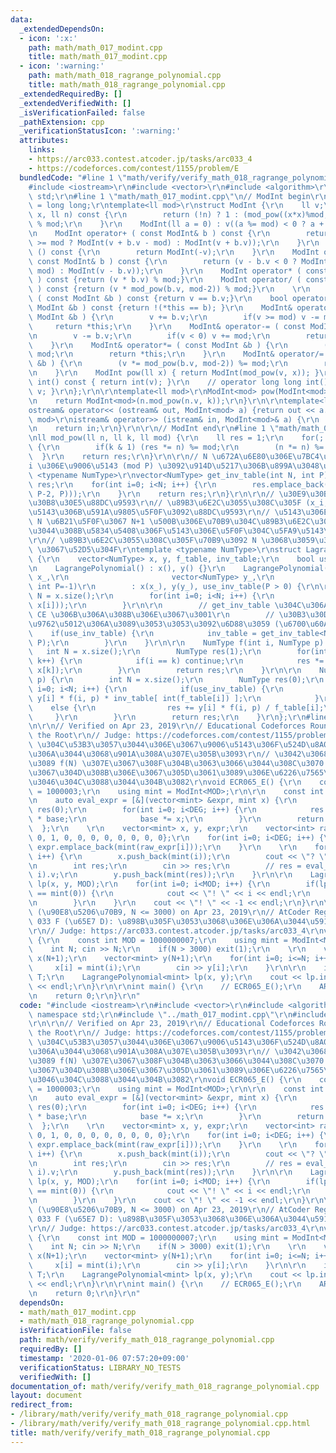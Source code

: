 ```yaml
---
data:
  _extendedDependsOn:
  - icon: ':x:'
    path: math/math_017_modint.cpp
    title: math/math_017_modint.cpp
  - icon: ':warning:'
    path: math/math_018_ragrange_polynomial.cpp
    title: math/math_018_ragrange_polynomial.cpp
  _extendedRequiredBy: []
  _extendedVerifiedWith: []
  _isVerificationFailed: false
  _pathExtension: cpp
  _verificationStatusIcon: ':warning:'
  attributes:
    links:
    - https://arc033.contest.atcoder.jp/tasks/arc033_4
    - https://codeforces.com/contest/1155/problem/E
  bundledCode: "#line 1 \"math/verify/verify_math_018_ragrange_polynomial.cpp\"\n\
    #include <iostream>\r\n#include <vector>\r\n#include <algorithm>\r\nusing namespace\
    \ std;\r\n#line 1 \"math/math_017_modint.cpp\"\n// ModInt begin\r\n\r\nusing ll\
    \ = long long;\r\ntemplate<ll mod>\r\nstruct ModInt {\r\n    ll v;\r\n    ll mod_pow(ll\
    \ x, ll n) const {\r\n        return (!n) ? 1 : (mod_pow((x*x)%mod,n/2) * ((n&1)?x:1))\
    \ % mod;\r\n    }\r\n    ModInt(ll a = 0) : v((a %= mod) < 0 ? a + mod : a) {}\r\
    \n    ModInt operator+ ( const ModInt& b ) const {\r\n        return (v + b.v\
    \ >= mod ? ModInt(v + b.v - mod) : ModInt(v + b.v));\r\n    }\r\n    ModInt operator-\
    \ () const {\r\n        return ModInt(-v);\r\n    }\r\n    ModInt operator- (\
    \ const ModInt& b ) const {\r\n        return (v - b.v < 0 ? ModInt(v - b.v +\
    \ mod) : ModInt(v - b.v));\r\n    }\r\n    ModInt operator* ( const ModInt& b\
    \ ) const {return (v * b.v) % mod;}\r\n    ModInt operator/ ( const ModInt& b\
    \ ) const {return (v * mod_pow(b.v, mod-2)) % mod;}\r\n    \r\n    bool operator==\
    \ ( const ModInt &b ) const {return v == b.v;}\r\n    bool operator!= ( const\
    \ ModInt &b ) const {return !(*this == b); }\r\n    ModInt& operator+= ( const\
    \ ModInt &b ) {\r\n        v += b.v;\r\n        if(v >= mod) v -= mod;\r\n   \
    \     return *this;\r\n    }\r\n    ModInt& operator-= ( const ModInt &b ) {\r\
    \n        v -= b.v;\r\n        if(v < 0) v += mod;\r\n        return *this;\r\n\
    \    }\r\n    ModInt& operator*= ( const ModInt &b ) {\r\n        (v *= b.v) %=\
    \ mod;\r\n        return *this;\r\n    }\r\n    ModInt& operator/= ( const ModInt\
    \ &b ) {\r\n        (v *= mod_pow(b.v, mod-2)) %= mod;\r\n        return *this;\r\
    \n    }\r\n    ModInt pow(ll x) { return ModInt(mod_pow(v, x)); }\r\n    // operator\
    \ int() const { return int(v); }\r\n    // operator long long int() const { return\
    \ v; }\r\n};\r\n\r\ntemplate<ll mod>\r\nModInt<mod> pow(ModInt<mod> n, ll k) {\r\
    \n    return ModInt<mod>(n.mod_pow(n.v, k));\r\n}\r\n\r\ntemplate<ll mod>\r\n\
    ostream& operator<< (ostream& out, ModInt<mod> a) {return out << a.v;}\r\ntemplate<ll\
    \ mod>\r\nistream& operator>> (istream& in, ModInt<mod>& a) {\r\n    in >> a.v;\r\
    \n    return in;\r\n}\r\n\r\n// ModInt end\r\n#line 1 \"math/math_018_ragrange_polynomial.cpp\"\
    \nll mod_pow(ll n, ll k, ll mod) {\r\n    ll res = 1;\r\n    for(; k>0; k>>=1)\
    \ {\r\n        if(k & 1) (res *= n) %= mod;\r\n        (n *= n) %= mod;\r\n  \
    \  }\r\n    return res;\r\n}\r\n\r\n// N \u672A\u6E80\u306E\u7BC4\u56F2\u3067\u3001\
    i \u306E\u9006\u5143 (mod P) \u3092\u914D\u5217\u306B\u899A\u3048\u308B\r\ntemplate\
    \ <typename NumType>\r\nvector<NumType> get_inv_table(int N, int P) {\r\n    vector<NumType>\
    \ res;\r\n    for(int i=0; i<N; i++) {\r\n        res.emplace_back(NumType(mod_pow(i,\
    \ P-2, P)));\r\n    }\r\n    return res;\r\n}\r\n\r\n// \u30E9\u30B0\u30E9\u30F3\
    \u30B8\u30E5\u88DC\u9593\r\n// \u89B3\u6E2C\u3055\u308C\u305F (x_i, y_i) \u3092\
    \u5143\u306B\u591A\u9805\u5F0F\u3092\u88DC\u9593\r\n// \u5143\u306E\u5F0F\u304C\
    \ N \u6B21\u5F0F\u3067 N+1 \u500B\u306E\u70B9\u304C\u89B3\u6E2C\u3055\u308C\u3066\
    \u3044\u308B\u5834\u5408\u306F\u5143\u306E\u5F0F\u304C\u5FA9\u5143\u53EF\u80FD\
    \r\n// \u89B3\u6E2C\u3055\u308C\u305F\u70B9\u3092 N \u3068\u3059\u308B\u3068 O(N^2)\
    \ \u3067\u52D5\u304F\r\ntemplate <typename NumType>\r\nstruct LagrangePolynomial\
    \ {\r\n    vector<NumType> x, y, f_table, inv_table;\r\n    bool use_inv_table;\r\
    \n    LagrangePolynomial() : x(), y() {}\r\n    LagrangePolynomial(vector<NumType>\
    \ x_,\r\n                       vector<NumType> y_,\r\n                      \
    \ int P=-1)\r\n        : x(x_), y(y_), use_inv_table(P > 0) {\r\n\r\n        int\
    \ N = x.size();\r\n        for(int i=0; i<N; i++) {\r\n            f_table.emplace_back(f(i,\
    \ x[i]));\r\n        }\r\n\r\n        // get_inv_table \u304C\u306A\u3044\u3068\
    \ CE \u306B\u306A\u308B\u306E\u3067\u3001\r\n        // \u30B3\u30D4\u30DA\u304C\
    \u9762\u5012\u306A\u3089\u3053\u3053\u3092\u6D88\u3059 (\u6700\u60AA)\r\n    \
    \    if(use_inv_table) {\r\n            inv_table = get_inv_table<NumType>(P,\
    \ P);\r\n        }\r\n    }\r\n\r\n    NumType f(int i, NumType p) {\r\n     \
    \   int N = x.size();\r\n        NumType res(1);\r\n        for(int k=0; k<N;\
    \ k++) {\r\n            if(i == k) continue;\r\n            res *= NumType(p -\
    \ x[k]);\r\n        }\r\n        return res;\r\n    }\r\n\r\n    NumType interpolate(NumType\
    \ p) {\r\n        int N = x.size();\r\n        NumType res(0);\r\n        for(int\
    \ i=0; i<N; i++) {\r\n            if(use_inv_table) {\r\n                res +=\
    \ y[i] * f(i, p) * inv_table[ int(f_table[i]) ];\r\n            }\r\n        \
    \    else {\r\n                res += y[i] * f(i, p) / f_table[i];\r\n       \
    \     }\r\n        }\r\n        return res;\r\n    }\r\n};\r\n#line 7 \"math/verify/verify_math_018_ragrange_polynomial.cpp\"\
    \n\r\n// Verified on Apr 23, 2019\r\n// Educational Codeforces Round 63 E: Guess\
    \ the Root\r\n// Judge: https://codeforces.com/contest/1155/problem/E\r\n// TLE\
    \ \u304C\u53B3\u3057\u3044\u306E\u3067\u9006\u5143\u306F\u524D\u8A08\u7B97\u3057\
    \u306A\u3044\u3068\u901A\u308A\u307E\u305B\u3093\r\n// \u3042\u3068 f(0) \u304B\
    \u3089 f(N) \u307E\u3067\u308F\u304B\u3063\u3066\u3044\u308C\u3070 O(N) \u3067\
    \u3067\u304D\u308B\u306E\u3067\u305D\u3061\u3089\u306E\u6226\u7565\u306E\u307B\
    \u3046\u304C\u3088\u3044\u304B\u3082\r\nvoid ECR065_E() {\r\n    const int MOD\
    \ = 1000003;\r\n    using mint = ModInt<MOD>;\r\n\r\n    const int DEG = 11;\r\
    \n    auto eval_expr = [&](vector<mint> &expr, mint x) {\r\n        mint base(1),\
    \ res(0);\r\n        for(int i=0; i<DEG; i++) {\r\n            res += expr[i]\
    \ * base;\r\n            base *= x;\r\n        }\r\n        return res;\r\n  \
    \  };\r\n    \r\n    vector<mint> x, y, expr;\r\n    vector<int> raw_expr = {1,\
    \ 0, 1, 0, 0, 0, 0, 0, 0, 0, 0};\r\n    for(int i=0; i<DEG; i++) {\r\n       \
    \ expr.emplace_back(mint(raw_expr[i]));\r\n    }\r\n    \r\n    for(int i=1; i<=DEG;\
    \ i++) {\r\n        x.push_back(mint(i));\r\n        cout << \"? \" << i << endl;\r\
    \n        int res;\r\n        cin >> res;\r\n        // res = eval_expr(expr,\
    \ i).v;\r\n        y.push_back(mint(res));\r\n    }\r\n\r\n    LagrangePolynomial<mint>\
    \ lp(x, y, MOD);\r\n    for(int i=0; i<MOD; i++) {\r\n        if(lp.interpolate(i)\
    \ == mint(0)) {\r\n            cout << \"! \" << i << endl;\r\n            return;\r\
    \n        }\r\n    }\r\n    cout << \"! \" << -1 << endl;\r\n}\r\n\r\n// Verified\
    \ (\u90E8\u5206\u70B9, N <= 3000) on Apr 23, 2019\r\n// AtCoder Regular Contest\
    \ 033 F (\u65E7 D): \u898B\u305F\u3053\u3068\u306E\u306A\u3044\u591A\u9805\u5F0F\
    \r\n// Judge: https://arc033.contest.atcoder.jp/tasks/arc033_4\r\nvoid ARC033_F_PART()\
    \ {\r\n    const int MOD = 1000000007;\r\n    using mint = ModInt<MOD>;\r\n\r\n\
    \    int N; cin >> N;\r\n    if(N > 3000) exit(1);\r\n    \r\n    vector<mint>\
    \ x(N+1);\r\n    vector<mint> y(N+1);\r\n    for(int i=0; i<=N; i++) {\r\n   \
    \     x[i] = mint(i);\r\n        cin >> y[i];\r\n    }\r\n\r\n    int T; cin >>\
    \ T;\r\n    LagrangePolynomial<mint> lp(x, y);\r\n    cout << lp.interpolate(T)\
    \ << endl;\r\n}\r\n\r\nint main() {\r\n    // ECR065_E();\r\n    ARC033_F_PART();\r\
    \n    return 0;\r\n}\r\n"
  code: "#include <iostream>\r\n#include <vector>\r\n#include <algorithm>\r\nusing\
    \ namespace std;\r\n#include \"../math_017_modint.cpp\"\r\n#include \"../math_018_ragrange_polynomial.cpp\"\
    \r\n\r\n// Verified on Apr 23, 2019\r\n// Educational Codeforces Round 63 E: Guess\
    \ the Root\r\n// Judge: https://codeforces.com/contest/1155/problem/E\r\n// TLE\
    \ \u304C\u53B3\u3057\u3044\u306E\u3067\u9006\u5143\u306F\u524D\u8A08\u7B97\u3057\
    \u306A\u3044\u3068\u901A\u308A\u307E\u305B\u3093\r\n// \u3042\u3068 f(0) \u304B\
    \u3089 f(N) \u307E\u3067\u308F\u304B\u3063\u3066\u3044\u308C\u3070 O(N) \u3067\
    \u3067\u304D\u308B\u306E\u3067\u305D\u3061\u3089\u306E\u6226\u7565\u306E\u307B\
    \u3046\u304C\u3088\u3044\u304B\u3082\r\nvoid ECR065_E() {\r\n    const int MOD\
    \ = 1000003;\r\n    using mint = ModInt<MOD>;\r\n\r\n    const int DEG = 11;\r\
    \n    auto eval_expr = [&](vector<mint> &expr, mint x) {\r\n        mint base(1),\
    \ res(0);\r\n        for(int i=0; i<DEG; i++) {\r\n            res += expr[i]\
    \ * base;\r\n            base *= x;\r\n        }\r\n        return res;\r\n  \
    \  };\r\n    \r\n    vector<mint> x, y, expr;\r\n    vector<int> raw_expr = {1,\
    \ 0, 1, 0, 0, 0, 0, 0, 0, 0, 0};\r\n    for(int i=0; i<DEG; i++) {\r\n       \
    \ expr.emplace_back(mint(raw_expr[i]));\r\n    }\r\n    \r\n    for(int i=1; i<=DEG;\
    \ i++) {\r\n        x.push_back(mint(i));\r\n        cout << \"? \" << i << endl;\r\
    \n        int res;\r\n        cin >> res;\r\n        // res = eval_expr(expr,\
    \ i).v;\r\n        y.push_back(mint(res));\r\n    }\r\n\r\n    LagrangePolynomial<mint>\
    \ lp(x, y, MOD);\r\n    for(int i=0; i<MOD; i++) {\r\n        if(lp.interpolate(i)\
    \ == mint(0)) {\r\n            cout << \"! \" << i << endl;\r\n            return;\r\
    \n        }\r\n    }\r\n    cout << \"! \" << -1 << endl;\r\n}\r\n\r\n// Verified\
    \ (\u90E8\u5206\u70B9, N <= 3000) on Apr 23, 2019\r\n// AtCoder Regular Contest\
    \ 033 F (\u65E7 D): \u898B\u305F\u3053\u3068\u306E\u306A\u3044\u591A\u9805\u5F0F\
    \r\n// Judge: https://arc033.contest.atcoder.jp/tasks/arc033_4\r\nvoid ARC033_F_PART()\
    \ {\r\n    const int MOD = 1000000007;\r\n    using mint = ModInt<MOD>;\r\n\r\n\
    \    int N; cin >> N;\r\n    if(N > 3000) exit(1);\r\n    \r\n    vector<mint>\
    \ x(N+1);\r\n    vector<mint> y(N+1);\r\n    for(int i=0; i<=N; i++) {\r\n   \
    \     x[i] = mint(i);\r\n        cin >> y[i];\r\n    }\r\n\r\n    int T; cin >>\
    \ T;\r\n    LagrangePolynomial<mint> lp(x, y);\r\n    cout << lp.interpolate(T)\
    \ << endl;\r\n}\r\n\r\nint main() {\r\n    // ECR065_E();\r\n    ARC033_F_PART();\r\
    \n    return 0;\r\n}\r\n"
  dependsOn:
  - math/math_017_modint.cpp
  - math/math_018_ragrange_polynomial.cpp
  isVerificationFile: false
  path: math/verify/verify_math_018_ragrange_polynomial.cpp
  requiredBy: []
  timestamp: '2020-01-06 07:57:20+09:00'
  verificationStatus: LIBRARY_NO_TESTS
  verifiedWith: []
documentation_of: math/verify/verify_math_018_ragrange_polynomial.cpp
layout: document
redirect_from:
- /library/math/verify/verify_math_018_ragrange_polynomial.cpp
- /library/math/verify/verify_math_018_ragrange_polynomial.cpp.html
title: math/verify/verify_math_018_ragrange_polynomial.cpp
---
```

